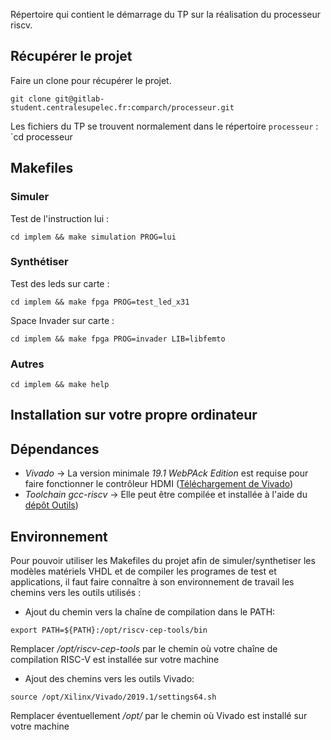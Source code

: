 Répertoire qui contient le démarrage du TP sur la réalisation du processeur riscv.

Récupérer le projet
---------------------
Faire un clone pour récupérer le projet.

`git clone git@gitlab-student.centralesupelec.fr:comparch/processeur.git`

Les fichiers du TP se trouvent normalement dans le répertoire `processeur` : `cd processeur

Makefiles
---------


### Simuler

Test de l'instruction lui :

`cd implem && make simulation PROG=lui `

### Synthétiser

Test des leds sur carte : 

`cd implem && make fpga PROG=test_led_x31`

Space Invader sur carte :

`cd implem && make fpga PROG=invader LIB=libfemto`

### Autres

`cd implem && make help`


Installation sur votre propre ordinateur
----------------------------------------

## Dépendances

* *Vivado* -> La version minimale *19.1 WebPAck Edition* est requise pour faire fonctionner le contrôleur HDMI ([Téléchargement de Vivado](https://www.xilinx.com/support/download.html))
* *Toolchain gcc-riscv* -> Elle peut être compilée et installée à l'aide du [dépôt Outils](https://gricad-gitlab.univ-grenoble-alpes.fr/riscv-ens/outils))

## Environnement

Pour pouvoir utiliser les Makefiles du projet afin de simuler/synthetiser les modèles matériels VHDL et de compiler les programes de test et applications, il faut faire connaître à son environnement de travail les chemins vers les outils utilisés :

* Ajout du chemin vers la chaîne de compilation dans le PATH:

`export PATH=${PATH}:/opt/riscv-cep-tools/bin`

Remplacer */opt/riscv-cep-tools* par le chemin où votre chaîne
de compilation RISC-V est installée sur votre machine

* Ajout des chemins vers les outils Vivado: 

`source /opt/Xilinx/Vivado/2019.1/settings64.sh` 

Remplacer éventuellement */opt/* par le chemin où Vivado est installé sur votre machine
